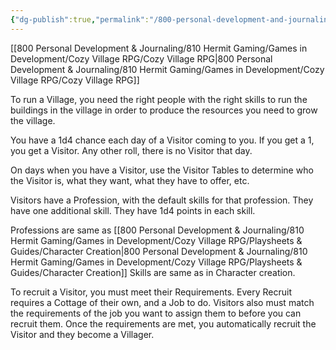 ```yaml
---
{"dg-publish":true,"permalink":"/800-personal-development-and-journaling/810-hermit-gaming/games-in-development/cozy-village-rpg/visitors-and-recruiting-villagers/"}
---
```



[[800 Personal Development & Journaling/810 Hermit Gaming/Games in Development/Cozy Village RPG/Cozy Village RPG\|800 Personal Development & Journaling/810 Hermit Gaming/Games in Development/Cozy Village RPG/Cozy Village RPG]]

To run a Village, you need the right people with the right skills to run the buildings in the village in order to produce the resources you need to grow the village.

You have a 1d4 chance each day of a Visitor coming to you.  If you get a 1, you get a Visitor.  Any other roll, there is no Visitor that day. 

On days when you have a Visitor, use the Visitor Tables to determine who the Visitor is, what they want, what they have to offer, etc.

Visitors have a Profession, with the default skills for that profession.  They have one additional skill.  They have 1d4 points in each skill.  

Professions are same as [[800 Personal Development & Journaling/810 Hermit Gaming/Games in Development/Cozy Village RPG/Playsheets & Guides/Character Creation\|800 Personal Development & Journaling/810 Hermit Gaming/Games in Development/Cozy Village RPG/Playsheets & Guides/Character Creation]]
Skills are same as in Character creation.

To recruit a Visitor, you must meet their Requirements.  Every Recruit requires a Cottage of their own, and a Job to do.  Visitors also must match the requirements of the job you want to assign them to before you can recruit them.  Once the requirements are met, you automatically recruit the Visitor and they become a Villager.


